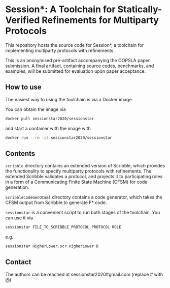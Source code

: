 # Session\*: A Toolchain for Statically-Verified Refinements for Multiparty Protocols

This repository hosts the source code for Session\*, a toolchain for
implementing multiparty protocols with refinements.

This is an anonymised pre-artifact accompanying the OOPSLA paper submission.
A final artifact, containing source codes, benchmarks, and examples, will be
submitted for evaluation upon paper acceptance.

## How to use

The easiest way to using the toolchain is via a Docker image.

You can obtain the image via

```bash
docker pull sessionstar2020/sessionstar
```

and start a container with the image with

```bash
docker run --rm -it sessionstar2020/sessionstar
```

## Contents

`scribble` directory contains an extended version of Scribble, which provides
the functionality to specify multiparty protocols with refinements.
The extended Scribble validates a protocol, and projects it to participating
roles in a form of a Communicating Finite State Machine (CFSM) for code
generation.

`ScribbleCodeGenOCaml` directory contains a code generator, which takes the CFSM
output from Scribble to generate F\* code.

`sessionstar` is a convenient script to run both stages of the toolchain.
You can use it via

```bash
sessionstar FILE_TO_SCRIBBLE_PROTOCOL PROTOCOL ROLE
```

e.g.

```bash
sessionstar HigherLower.scr HigherLower B
```

## Contact

The authors can be reached at sessionstar2020#gmail.com (replace # with @)
